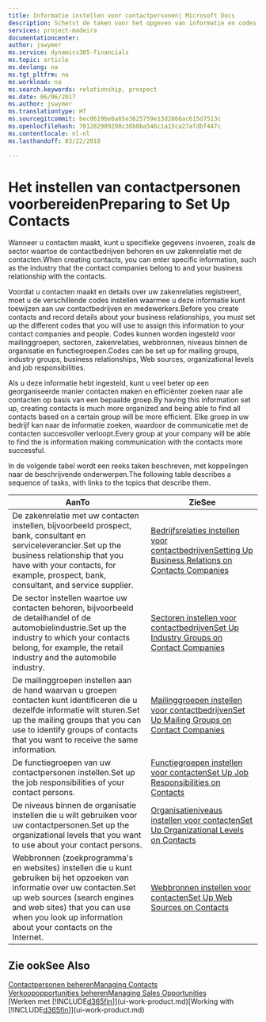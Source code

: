 ```yaml
---
title: Informatie instellen voor contactpersonen| Microsoft Docs
description: Schetst de taken voor het opgeven van informatie en codes, bijvoorbeeld over sectorgroepen en zakenrelaties, voordat u contactpersonen instelt.
services: project-madeira
documentationcenter: 
author: jswymer
ms.service: dynamics365-financials
ms.topic: article
ms.devlang: na
ms.tgt_pltfrm: na
ms.workload: na
ms.search.keywords: relationship, prospect
ms.date: 06/06/2017
ms.author: jswymer
ms.translationtype: HT
ms.sourcegitcommit: bec0619be0a65e3625759e13d2866ac615d7513c
ms.openlocfilehash: 701282909208c36b0ba546c1a15ca27afdbf447c
ms.contentlocale: nl-nl
ms.lasthandoff: 03/22/2018

---
```

# <a name="preparing-to-set-up-contacts"></a><span data-ttu-id="6a465-103">Het instellen van contactpersonen voorbereiden</span><span class="sxs-lookup"><span data-stu-id="6a465-103">Preparing to Set Up Contacts</span></span>
<span data-ttu-id="6a465-104">Wanneer u contacten maakt, kunt u specifieke gegevens invoeren, zoals de sector waartoe de contactbedrijven behoren en uw zakenrelatie met de contacten.</span><span class="sxs-lookup"><span data-stu-id="6a465-104">When creating contacts, you can enter specific information, such as the industry that the contact companies belong to and your business relationship with the contacts.</span></span>

<span data-ttu-id="6a465-105">Voordat u contacten maakt en details over uw zakenrelaties registreert, moet u de verschillende codes instellen waarmee u deze informatie kunt toewijzen aan uw contactbedrijven en medewerkers.</span><span class="sxs-lookup"><span data-stu-id="6a465-105">Before you create contacts and record details about your business relationships, you must set up the different codes that you will use to assign this information to your contact companies and people.</span></span> <span data-ttu-id="6a465-106">Codes kunnen worden ingesteld voor mailinggroepen, sectoren, zakenrelaties, webbronnen, niveaus binnen de organisatie en functiegroepen.</span><span class="sxs-lookup"><span data-stu-id="6a465-106">Codes can be set up for mailing groups, industry groups, business relationships, Web sources, organizational levels and job responsibilities.</span></span>

<span data-ttu-id="6a465-107">Als u deze informatie hebt ingesteld, kunt u veel beter op een georganiseerde manier contacten maken en efficiënter zoeken naar alle contacten op basis van een bepaalde groep.</span><span class="sxs-lookup"><span data-stu-id="6a465-107">By having this information set up, creating contacts is much more organized and being able to find all contacts based on a certain group will be more efficient.</span></span> <span data-ttu-id="6a465-108">Elke groep in uw bedrijf kan naar de informatie zoeken, waardoor de communicatie met de contacten succesvoller verloopt.</span><span class="sxs-lookup"><span data-stu-id="6a465-108">Every group at your company will be able to find the is information making communication with the contacts more successful.</span></span>

<span data-ttu-id="6a465-109">In de volgende tabel wordt een reeks taken beschreven, met koppelingen naar de beschrijvende onderwerpen.</span><span class="sxs-lookup"><span data-stu-id="6a465-109">The following table describes a sequence of tasks, with links to the topics that describe them.</span></span> 

| <span data-ttu-id="6a465-110">Aan</span><span class="sxs-lookup"><span data-stu-id="6a465-110">To</span></span> | <span data-ttu-id="6a465-111">Zie</span><span class="sxs-lookup"><span data-stu-id="6a465-111">See</span></span> |
| --- | --- |
| <span data-ttu-id="6a465-112">De zakenrelatie met uw contacten instellen, bijvoorbeeld prospect, bank, consultant en serviceleverancier.</span><span class="sxs-lookup"><span data-stu-id="6a465-112">Set up the business relationship that you have with your contacts, for example, prospect, bank, consultant, and service supplier.</span></span> |[<span data-ttu-id="6a465-113">Bedrijfsrelaties instellen voor contactbedrijven</span><span class="sxs-lookup"><span data-stu-id="6a465-113">Setting Up Business Relations on Contacts Companies</span></span>](marketing-business-relations.md) |
| <span data-ttu-id="6a465-114">De sector instellen waartoe uw contacten behoren, bijvoorbeeld de detailhandel of de automobielindustrie.</span><span class="sxs-lookup"><span data-stu-id="6a465-114">Set up the industry to which your contacts belong, for example, the retail industry and the automobile industry.</span></span> |[<span data-ttu-id="6a465-115">Sectoren instellen voor contactbedrijven</span><span class="sxs-lookup"><span data-stu-id="6a465-115">Set Up Industry Groups on Contact Companies</span></span>](marketing-industry-groups.md) |
| <span data-ttu-id="6a465-116">De mailinggroepen instellen aan de hand waarvan u groepen contacten kunt identificeren die u dezelfde informatie wilt sturen.</span><span class="sxs-lookup"><span data-stu-id="6a465-116">Set up the mailing groups that you can use to identify groups of contacts that you want to receive the same information.</span></span> |[<span data-ttu-id="6a465-117">Mailinggroepen instellen voor contactbedrijven</span><span class="sxs-lookup"><span data-stu-id="6a465-117">Set Up Mailing Groups on Contact Companies</span></span>](marketing-mailing-groups.md) |
| <span data-ttu-id="6a465-118">De functiegroepen van uw contactpersonen instellen.</span><span class="sxs-lookup"><span data-stu-id="6a465-118">Set up the job responsibilities of your contact persons.</span></span> |[<span data-ttu-id="6a465-119">Functiegroepen instellen voor contacten</span><span class="sxs-lookup"><span data-stu-id="6a465-119">Set Up Job Responsibilities on Contacts</span></span>](marketing-job-responsibilities.md) |
| <span data-ttu-id="6a465-120">De niveaus binnen de organisatie instellen die u wilt gebruiken voor uw contactpersonen.</span><span class="sxs-lookup"><span data-stu-id="6a465-120">Set up the organizational levels that you want to use about your contact persons.</span></span> |[<span data-ttu-id="6a465-121">Organisatieniveaus instellen voor contacten</span><span class="sxs-lookup"><span data-stu-id="6a465-121">Set Up Organizational Levels on Contacts</span></span>](marketing-organizational-levels.md) |
| <span data-ttu-id="6a465-122">Webbronnen (zoekprogramma's en websites) instellen die u kunt gebruiken bij het opzoeken van informatie over uw contacten.</span><span class="sxs-lookup"><span data-stu-id="6a465-122">Set up web sources (search engines and web sites) that you can use when you look up information about your contacts on the Internet.</span></span> |[<span data-ttu-id="6a465-123">Webbronnen instellen voor contacten</span><span class="sxs-lookup"><span data-stu-id="6a465-123">Set Up Web Sources on Contacts</span></span>](marketing-web-sources.md) |

## <a name="see-also"></a><span data-ttu-id="6a465-124">Zie ook</span><span class="sxs-lookup"><span data-stu-id="6a465-124">See Also</span></span>
[<span data-ttu-id="6a465-125">Contactpersonen beheren</span><span class="sxs-lookup"><span data-stu-id="6a465-125">Managing Contacts</span></span>](marketing-contacts.md)  
[<span data-ttu-id="6a465-126">Verkoopopportunities beheren</span><span class="sxs-lookup"><span data-stu-id="6a465-126">Managing Sales Opportunities</span></span>](marketing-manage-sales-opportunities.md)  
<span data-ttu-id="6a465-127">[Werken met [!INCLUDE[d365fin](includes/d365fin_md.md)]](ui-work-product.md)</span><span class="sxs-lookup"><span data-stu-id="6a465-127">[Working with [!INCLUDE[d365fin](includes/d365fin_md.md)]](ui-work-product.md)</span></span>

